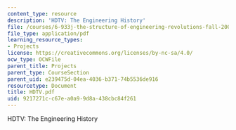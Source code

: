 ```yaml
---
content_type: resource
description: 'HDTV: The Engineering History'
file: /courses/6-933j-the-structure-of-engineering-revolutions-fall-2001/9217271cc67ea0a99d8a438cbc84f261_HDTV.pdf
file_type: application/pdf
learning_resource_types:
- Projects
license: https://creativecommons.org/licenses/by-nc-sa/4.0/
ocw_type: OCWFile
parent_title: Projects
parent_type: CourseSection
parent_uid: e239475d-04ea-4036-b371-74b5536de916
resourcetype: Document
title: HDTV.pdf
uid: 9217271c-c67e-a0a9-9d8a-438cbc84f261
---
```

HDTV: The Engineering History